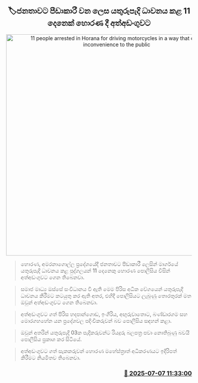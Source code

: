 <p align='center'><b><h2 align='center' title='11 people arrested in Horana for driving motorcycles in a way that caused inconvenience to the public'>🏷ජනතාවට පීඩාකාරී වන ලෙස යතුරුපැදි ධාවනය කළ 11 දෙනෙක් හොරණ දී අත්අඩංගුවට</h2></b></p>
<p align='center'><img src='https://helakuru.sgp1.cdn.digitaloceanspaces.com/esana/images/lib/bike-horana.jpg' width='600' alt='11 people arrested in Horana for driving motorcycles in a way that caused inconvenience to the public'></p>

> හොරණ, අමරනාගොල්ල ප්‍රදේශයේදී ජනතාවට පීඩාකාරී ලෙසින් මාර්ගයේ යතුරුපැදි ධාවනය කළ පුද්ගලයන් 11 දෙනෙකු හොරණ පොලීසිය විසින් අත්අඩංගුවට ගෙන තිබෙනවා.

> සමාජ මාධ්‍ය ඔස්සේ සංවිධානය වී ඇති මෙම පිරිස අධික වේගයෙන් යතුරුපැදි ධාවනය කිරීමට කටයුතු කර ඇති අතර, එහිදී පොලීසියට ලැබුණු තොරතුරක් මත ඔවුන් අත්අඩංගුවට ගෙන තිබෙනවා.

> අත්අඩංගුවට ගත් පිරිස හදපාන්ගොඩ, ඉංගිරිය, අඟුරුවාතොට, බණ්ඩාරගම සහ මොරගහහේන යන ප්‍රදේශවල පදිංචිකරුවන් බව පොලීසිය සඳහන් කළා.

> ඔවුන් අතරින් යතුරුපැදි 03ක පැදිකරුවන්ට රියදුරු බලපත්‍ර පවා නොතිබුණු බවයි පොලීසිය ප්‍රකාශ කර සිටියේ.

> අත්අඩංගුවට ගත් සැකකරුවන් හොරණ මහේස්ත්‍රාත් අධිකරණයට ඉදිරිපත් කිරීමට නියමිතව තිබෙනවා.



<h3 align='right'><a href='https://www.helakuru.lk/esana/p/111640/'>📅 2025-07-07 11:33:00</a></h3>
